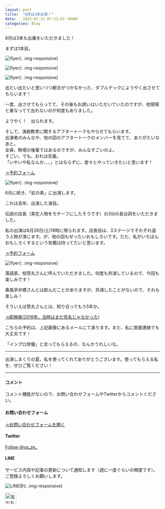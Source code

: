 ```yaml
---
layout: post
title:  "8月は3本出演！"
date:   2023-07-12 07:33:43 +0900
categories: Blog
---
```


8月は3本も出番をいただきました！

まずは1本目。

![flyer]({{site.baseurl}}/img/20230712_01.jpeg){: .img-responsive}

![flyer]({{site.baseurl}}/img/20230712_04.jpeg){: .img-responsive}

![flyer]({{site.baseurl}}/img/20230712_05.jpeg){: .img-responsive}

出たい出たいと思いつつ都合がつかなかった、ダブルデックにようやく出させてもらいます！

一度、出させてもらってて、その後もお誘いはいただいていたのですが、他現場と重なってて出れないのが何度もありました。

ようやく！　出られます。

そして、演劇教育に関するアフタートークもやらせてもらいます。  
出演者のみんなや、他の回のアフタートークのメンバーを見てて、ありがたいなあと。  
全員、駒場の後輩ではあるのですが、みんなすごいのよ。  
すごい、でも、おれは先輩。  
「いやいや私なんか、、、」とはならずに、堂々とやっていきたいと思います！

[→予約フォーム](https://www.quartet-online.net/ticket/wdeck-vol11?m=0ldhhaj)


![flyer]({{site.baseurl}}/img/20230712_02.jpeg){: .img-responsive}

6月に続き、「虹の素」に出演します。

これは去年、出演した演目。

伝説の店長（実在人物をモチーフにしたそうです）の3分の長台詞をいただきました。

私の出演は8月26日(土)18時に限られます。店長役は、3ステージでそれぞれ違う人物が演じます。が、他の回もぜったいおもしろいです。ただ、私がいちばんおもしろくするという気概は持ってたいと思います。

[→予約フォーム](https://forms.gle/7up99TrWNiDgCc4A6)




![flyer]({{site.baseurl}}/img/20230712_03.jpeg){: .img-responsive}


落語家、桂笹丸さんに呼んでいただきました。何度も共演しているので、今回も楽しみです！

春風亭弁橋さんとは飲んだことがありますが、共演したことがないので、それも楽しみ！

そういえば笹丸さんとは、知り合ってもう5年か。

[→即興噺(2018年。当時はまだ芸名じゃなかった)]({{site.baseurl}}/blog/2018/10/09/HappyShinsakuRakugokai/)

こちらの予約は、上記画像にあるメールにて承ります。また、私に直接連絡でも大丈夫です！

「インプロ俳優」と言ってもらえるの、なんかうれしいな。

---

出演しまくりの夏。私を使ってくれてありがとうございます。使ってもらえる私を、ぜひご覧ください！





---
#### コメント
コメント機能がないので、お問い合わせフォームやTwitterからコメントください。

#### お問い合わせフォーム
[→お問い合わせフォームを開く]({{site.baseurl}}/docs/contact/)

#### Twitter

<a href="https://twitter.com/ya_ze_?ref_src=twsrc%5Etfw" class="twitter-follow-button" data-show-count="false">Follow @ya_ze_</a><script async src="https://platform.twitter.com/widgets.js" charset="utf-8"></script>


#### LINE

サービス内容や記事の更新について通知します（週に一度ぐらいの頻度です）。
ご登録よろしくお願いします。

![LINE@]({{site.baseurl}}/img/lineat.png){: .img-responsive}

<a href="https://line.me/R/ti/p/%40tqt3140x"><img height="36" border="0" alt="友だち追加" src="https://scdn.line-apps.com/n/line_add_friends/btn/ja.png"></a>
